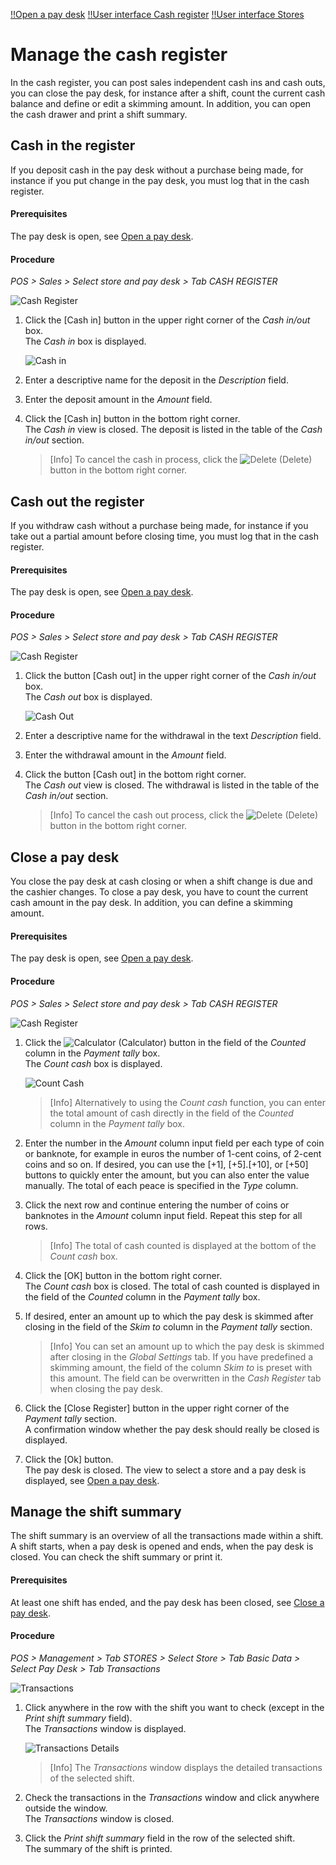 [!!Open a pay desk](./01_OpenPayDesk.md)
[!!User interface Cash register](../UserInterface/01c_CashRegister.md)
[!!User interface Stores](../UserInterface/02b_Stores.md)

# Manage the cash register

In the cash register, you can post sales independent cash ins and cash outs, you can close the pay desk, for instance after a shift, count the current cash balance and define or edit a skimming amount. In addition, you can open the cash drawer and print a shift summary.


## Cash in the register

If you deposit cash in the pay desk without a purchase being made, for instance if you put change in the pay desk, you must log that in the cash register.

#### Prerequisites

The pay desk is open, see [Open a pay desk](./01_OpenPayDesk.md).

#### Procedure

*POS > Sales > Select store and pay desk > Tab CASH REGISTER*

![Cash Register](../../Assets/Screenshots/POS/Sales/CashRegister/CashRegister.png "[Cash Register]")

1. Click the [Cash in] button in the upper right corner of the *Cash in/out* box.   
    The *Cash in* box is displayed.

    ![Cash in](../../Assets/Screenshots/POS/Sales/CashRegister/CashIn.png "[Cash in]")

2. Enter a descriptive name for the deposit in the *Description* field.

3. Enter the deposit amount in the *Amount* field.

4. Click the [Cash in] button in the bottom right corner.  
    The *Cash in* view is closed. The deposit is listed in the table of the *Cash in/out* section.   

    > [Info] To cancel the cash in process, click the ![Delete](../../Assets/Icons/Trash03.png "[Delete]") (Delete) button in the bottom right corner.



## Cash out the register

If you withdraw cash without a purchase being made, for instance if you take out a partial amount before closing time, you must log that in the cash register.

#### Prerequisites

The pay desk is open, see [Open a pay desk](./01_OpenPayDesk.md).

#### Procedure

*POS > Sales > Select store and pay desk > Tab CASH REGISTER*

![Cash Register](../../Assets/Screenshots/POS/Sales/CashRegister/CashRegister.png "[Cash Register]")

1. Click the button [Cash out] in the upper right corner of the *Cash in/out* box.   
    The *Cash out* box is displayed.

    ![Cash Out](../../Assets/Screenshots/POS/Sales/CashRegister/CashOut.png "[Cash Out]")

2. Enter a descriptive name for the withdrawal in the text *Description* field.

3. Enter the withdrawal amount in the *Amount* field.

4. Click the button [Cash out] in the bottom right corner.  
    The *Cash out* view is closed. The withdrawal is listed in the table of the *Cash in/out* section.   

    > [Info] To cancel the cash out process, click the ![Delete](../../Assets/Icons/Trash04.png "[Delete]") (Delete) button in the bottom right corner.



## Close a pay desk

You close the pay desk at cash closing or when a shift change is due and the cashier changes. To close a pay desk, you have to count the current cash amount in the pay desk. In addition, you can define a skimming amount.

#### Prerequisites

The pay desk is open, see [Open a pay desk](./01_OpenPayDesk.md).

#### Procedure

*POS > Sales > Select store and pay desk > Tab CASH REGISTER*

![Cash Register](../../Assets/Screenshots/POS/Sales/CashRegister/CashRegister.png "[Cash Register]")

1. Click the ![Calculator](../../Assets/Icons/Calculator01.png "[Calculator]") (Calculator) button in the field of the *Counted* column in the *Payment tally* box.   
    The *Count cash* box is displayed.

    ![Count Cash](../../Assets/Screenshots/POS/Sales/CashRegister/CountCash.png "[Count Cash]")

    > [Info] Alternatively to using the *Count cash* function, you can enter the total amount of cash directly in the field of the *Counted* column in the *Payment tally* box.

2. Enter the number in the *Amount* column input field per each type of coin or banknote, for example in euros the number of 1-cent coins, of 2-cent coins and so on. If desired, you can use the [+1], [+5].[+10], or [+50] buttons to quickly enter the amount, but you can also enter the value manually. The total of each peace is specified in the *Type* column.

3. Click the next row and continue entering the number of coins or banknotes in the *Amount* column input field. Repeat this step for all rows.

    > [Info] The total of cash counted is displayed at the bottom of the *Count cash* box.

4. Click the [OK] button in the bottom right corner.  
    The *Count cash* box is closed. The total of cash counted is displayed in the field of the *Counted* column in the *Payment tally* box.

5. If desired, enter an amount up to which the pay desk is skimmed after closing in the field of the *Skim to* column in the *Payment tally* section.

    > [Info] You can set an amount up to which the pay desk is skimmed after closing in the *Global Settings* tab. If you have predefined a skimming amount, the field of the column *Skim to* is preset with this amount. The field can be overwritten in the *Cash Register* tab when closing the pay desk.

6. Click the [Close Register] button in the upper right corner of the *Payment tally* section.   
    A confirmation window whether the pay desk should really be closed is displayed.

7. Click the [Ok] button.   
    The pay desk is closed. The view to select a store and a pay desk is displayed, see [Open a pay desk](./01_OpenPayDesk.md).



## Manage the shift summary

The shift summary is an overview of all the transactions made within a shift. A shift starts, when a pay desk is opened and ends, when the pay desk is closed. You can check the shift summary or print it.

#### Prerequisites

At least one shift has ended, and the pay desk has been closed, see [Close a pay desk](#close-a-pay-desk).

#### Procedure

*POS > Management > Tab STORES > Select Store > Tab Basic Data > Select Pay Desk > Tab Transactions*

![Transactions](../../Assets/Screenshots/POS/Management/Stores/PayDesk/Transactions/Transactions.png "[Transactions]")

1. Click anywhere in the row with the shift you want to check (except in the *Print shift summary* field).   
    The *Transactions* window is displayed.

    ![Transactions Details](../../Assets/Screenshots/POS/Management/Stores/PayDesk/Transactions/Details.png "[Transactions Details]")

    > [Info] The *Transactions* window displays the detailed transactions of the selected shift.

2. Check the transactions in the *Transactions* window and click anywhere outside the window.   
    The *Transactions* window is closed.

3. Click the *Print shift summary* field in the row of the selected shift.   
    The summary of the shift is printed.

[comments]: <> (For me, a new tab in the browser is displayed with the shift summary. Is it like that by default or do I have to configure it somewhere in the printing settings?)
